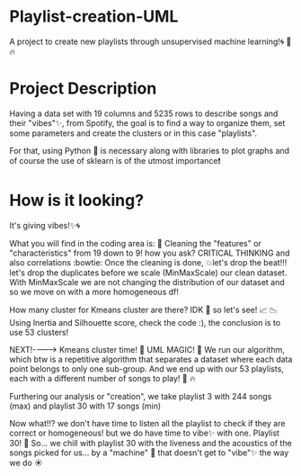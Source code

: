 # Playlist-creation-UML
A project to create new playlists through unsupervised machine learning!🌀 🎵 🔥

# Project Description 
Having a data set with 19 columns and 5235 rows to describe songs and their "vibes"✨, from Spotify, the goal is to find a way to organize them, 
set some parameters and create the clusters or in this case "playlists".

For that, using Python 🐍 is necessary along with libraries to plot graphs and of course the use of sklearn is of the utmost importance❗

# How is it looking?
It's giving vibes!✨🌀

What you will find in the coding area is:
🛁 Cleaning the "features" or "characteristics" from 19 down to 9! how you ask? CRITICAL THINKING and also correlations :bowtie:
Once the cleaning is done, 💥let's drop the beat!!! let's drop the duplicates before we scale (MinMaxScale) our clean dataset.
With MinMaxScale we are not changing the distribution of our dataset and so we move on with a more homogeneous df! 

How many cluster for Kmeans cluster are there? IDK 🙇 so let's see!
📈 📉 Using Inertia and Silhouette score, check the code :), the conclusion is to use 53 clusters!

NEXT!----> Kmeans cluster time! 💫 UML MAGIC! 💫
We run our algorithm, which btw is a repetitive algorithm that separates a dataset where each data point belongs to only one sub-group. 
And we end up with our 53 playlists, each with a different number of songs to play! 🎵 🔥

Furthering our analysis or "creation", we take playlist 3 with 244 songs (max) and playlist 30 with 17 songs (min)

Now what!!? we don't have time to listen all the playlist to check if they are correct or homogeneous! but we do have time to vibe✨ with one. Playlist 30! 🙌 
So... we chill with playlist 30 with the liveness and the acoustics of the songs picked for us... by a "machine" 🤖 that doesn't get to "vibe"✨  the way we do ☀️

